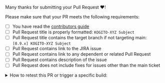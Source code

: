 Many thanks for submitting your Pull Request :heart:! 

Please make sure that your PR meets the following requirements:

- [ ] You have read the [contributors guide](https://github.com/kiegroup/kogito-runtimes#contributing-to-kogito)
- [ ] Pull Request title is properly formatted: `KOGITO-XYZ Subject`
- [ ] Pull Request title contains the target branch if not targeting main: `[0.9.x] KOGITO-XYZ Subject`
- [ ] Pull Request contains link to the JIRA issue
- [ ] Pull Request contains link to any dependent or related Pull Request
- [ ] Pull Request contains description of the issue
- [ ] Pull Request does not include fixes for issues other than the main ticket

<details>
<summary>
How to retest this PR or trigger a specific build:
</summary>

* <b>Pull Request</b>  
  Please add comment: <b>Jenkins retest this</b>
 
* <b>Quarkus LTS checks</b>  
  Please add comment: <b>Jenkins run LTS</b>

* <b>Native checks</b>  
  Please add comment: <b>Jenkins run native</b>

</details>
